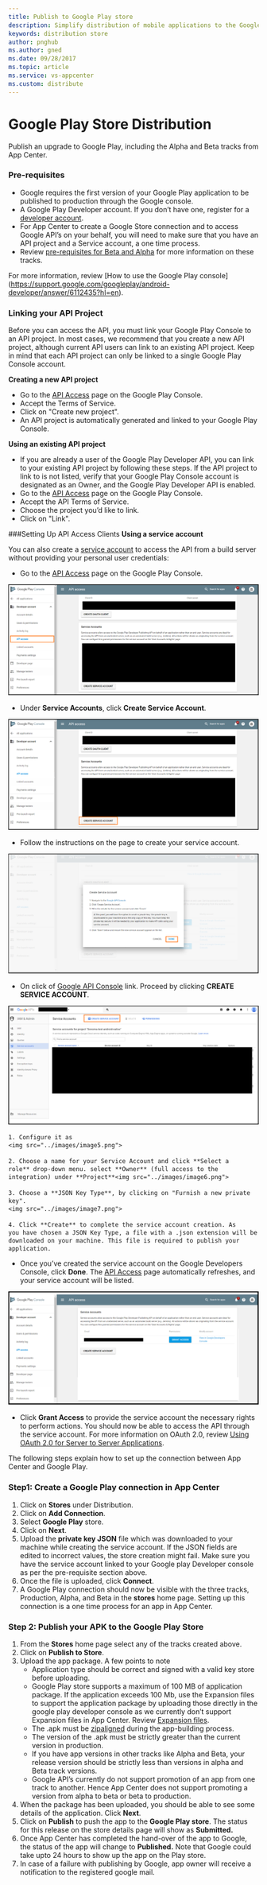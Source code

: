 ```yaml
---
title: Publish to Google Play store
description: Simplify distribution of mobile applications to the Google Play store 
keywords: distribution store
author: pnghub
ms.author: gned
ms.date: 09/28/2017
ms.topic: article
ms.service: vs-appcenter
ms.custom: distribute
---
```


# Google Play Store Distribution 

Publish an upgrade to Google Play, including the Alpha and Beta tracks from App Center. 

### Pre-requisites

* Google requires the first version of your Google Play application to be published to production through the Google console.
* A Google Play Developer account. If you don’t have one, register for a [developer account](https://play.google.com/apps/publish/signup).
* For App Center to create a Google Store connection and to access Google API’s on your behalf, you will need to make sure that you have an API project and a Service account, a one time process.
* Review [pre-requisites for Beta and Alpha](https://developer.android.com/distribute/best-practices/launch/beta-tests.html) for more information on these tracks.

For more information, review [How to use the Google Play console] (https://support.google.com/googleplay/android-developer/answer/6112435?hl=en).

### Linking your API Project

Before you can access the API, you must link your Google Play Console to an API project. In most cases, we recommend that you create a new API project, although current API users can link to an existing API project. Keep in mind that each API project can only be linked to a single Google Play Console account.

**Creating a new API project**

* Go to the [API Access](https://play.google.com/apps/publish/#ApiAccessPlace) page on the Google Play Console.
* Accept the Terms of Service.
* Click on "Create new project".
* An API project is automatically generated and linked to your Google Play Console.

**Using an existing API project**

* If you are already a user of the Google Play Developer API, you can link to your existing API project by following these steps. If the API project to link to is not listed, verify that your Google Play Console account is designated as an Owner, and the Google Play Developer API is enabled.
* Go to the [API Access](https://play.google.com/apps/publish/#ApiAccessPlace) page on the Google Play Console.
* Accept the API Terms of Service.
* Choose the project you’d like to link.
* Click on "Link".


###Setting Up API Access Clients
**Using a service account**

You can also create a [service account](https://developers.google.com/accounts/docs/OAuth2ServiceAccount) to access the API from a build server without providing your personal user credentials:

*   Go to the [API Access](https://play.google.com/apps/publish/#ApiAccessPlace) page on the Google Play Console.
<img src="..//images/image1.png">

*   Under **Service Accounts**, click **Create Service Account**.
<img src=".././images/image2.png">

*   Follow the instructions on the page to create your service account.
<img src="../images/image3.png">

*   On click of [Google API Console](https://play.google.com/apps/publish/#ApiAccessPlace) link. Proceed by clicking **CREATE SERVICE ACCOUNT**.
<img src="../images/image4.png">

    1. Configure it as
    <img src="../images/image5.png">

    2. Choose a name for your Service Account and click **Select a role** drop-down menu. select **Owner** (full access to the integration) under **Project**<img src="../images/image6.png">

    3. Choose a **JSON Key Type**, by clicking on "Furnish a new private key".
    <img src="../images/image7.png">

    4. Click **Create** to complete the service account creation. As you have chosen a JSON Key Type, a file with a .json extension will be downloaded on your machine. This file is required to publish your application.

*   Once you’ve created the service account on the Google Developers Console, click **Done**. The [API Access](https://play.google.com/apps/publish/#ApiAccessPlace) page automatically refreshes, and your service account will be listed.

<img src="../images/image8.png">

*   Click **Grant Access** to provide the service account the necessary rights to perform actions. You should now be able to access the API through the service account. For more information on OAuth 2.0, review [Using OAuth 2.0 for Server to Server Applications](https://developers.google.com/accounts/docs/OAuth2ServiceAccount).

The following steps explain how to set up the connection between App Center and Google Play.
### Step1: Create a Google Play connection in App Center

1. Click on **Stores** under Distribution. 
2. Click on **Add Connection**.
3. Select **Google Play** store.
4. Click on **Next**.
5. Upload the **private key JSON** file which was downloaded to your machine while creating the service account. If the JSON fields are edited to incorrect values, the store creation might fail. Make sure you have the service account linked to your Google play Developer console as per the pre-requisite section above. 
6. Once the file is uploaded, click **Connect**.
7. A Google Play connection should now be visible with the three tracks, Production, Alpha, and Beta in the **stores** home page. Setting up this connection is a one time process for an app in App Center.

### Step 2: Publish your APK to the Google Play Store

1. From the **Stores** home page select any of the tracks created above.
2. Click on **Publish to Store**.
3. Upload the app package. A few points to note
    * Application type should be correct and signed with a valid key store before uploading.
    * Google Play store supports a maximum of 100 MB of application package. If the application exceeds 100 Mb, use the Expansion files to support the application package by uploading those directly in the google play developer console as we currently don’t support Expansion files in App Center. Review [Expansion files](https://support.google.com/googleplay/android-developer/answer/2481797?hl=en).
    * The .apk must be [zipaligned](https://developer.android.com/studio/command-line/zipalign.html) during the app-building process.
    * The version of the .apk must be strictly greater than the current version in production.
    * If you have app versions in other tracks like Alpha and Beta, your release version should be strictly less than versions in alpha and Beta track versions.
    * Google API’s currently do not support promotion of an app from one track to another. Hence App Center does not support promoting a version from alpha to beta or beta to production.
4. When the package has been uploaded, you should be able to see some details of the application. Click **Next**.
5. Click on **Publish** to push the app to the **Google Play store**. The status for this release on the store details page will show as **Submitted.**
6. Once App Center has completed the hand-over of the app to Google, the status of the app will change to **Published.** Note that Google could take upto 24 hours to show up the app on the Play store.
7. In case of a failure with publishing by Google, app owner will receive a notification to the registered google mail. 






